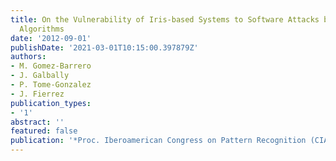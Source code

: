 ```yaml
---
title: On the Vulnerability of Iris-based Systems to Software Attacks based on Genetic
  Algorithms
date: '2012-09-01'
publishDate: '2021-03-01T10:15:00.397879Z'
authors:
- M. Gomez-Barrero
- J. Galbally
- P. Tome-Gonzalez
- J. Fierrez
publication_types:
- '1'
abstract: ''
featured: false
publication: '*Proc. Iberoamerican Congress on Pattern Recognition (CIARP)*'
---
```


